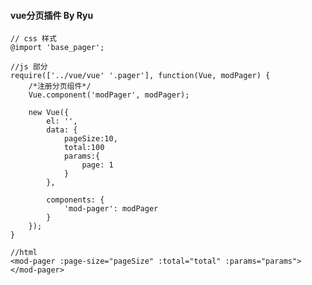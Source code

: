 #### vue分页插件 By Ryu 

	// css 样式
	@import 'base_pager';

	//js 部分
	require(['../vue/vue' '.pager'], function(Vue, modPager) {
		/*注册分页组件*/
		Vue.component('modPager', modPager);

		new Vue({
			el: '',
			data: {
				pageSize:10,
				total:100
				params:{
					page: 1
				}
			},

			components: {
				'mod-pager': modPager
			}
		});
	}

	//html
	<mod-pager :page-size="pageSize" :total="total" :params="params"></mod-pager>

